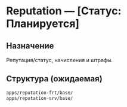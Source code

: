 # Reputation — [Статус: Планируется]

## Назначение

Репутация/статус, начисления и штрафы.

## Структура (ожидаемая)

```txt
apps/reputation-frt/base/
apps/reputation-srv/base/
```
